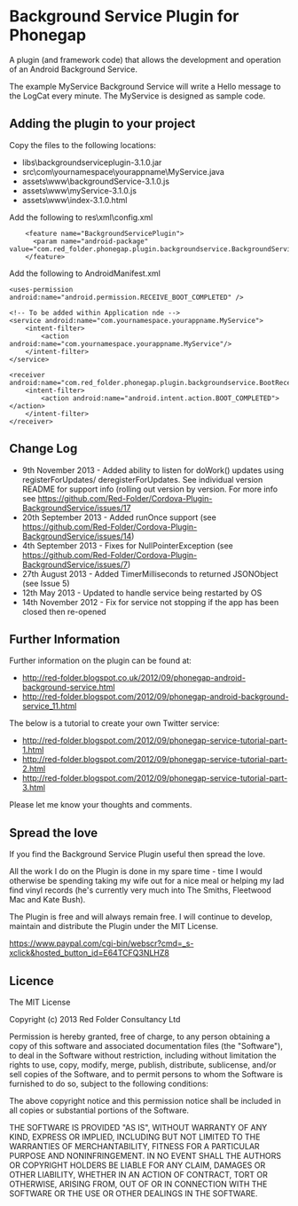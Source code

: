 # Background Service Plugin for Phonegap #

A plugin (and framework code) that allows the development and operation of an Android Background Service.

The example MyService Background Service will write a Hello message to the LogCat every minute.  The MyService is designed as sample code.

## Adding the plugin to your project ##

Copy the files to the following locations:

* libs\backgroundserviceplugin-3.1.0.jar
* src\com\yournamespace\yourappname\MyService.java
* assets\www\backgroundService-3.1.0.js
* assets\www\myService-3.1.0.js
* assets\www\index-3.1.0.html

Add the following to res\xml\config.xml

```
    <feature name="BackgroundServicePlugin">
      <param name="android-package" value="com.red_folder.phonegap.plugin.backgroundservice.BackgroundServicePlugin"/>
    </feature>
```

Add the following to AndroidManifest.xml

```
<uses-permission android:name="android.permission.RECEIVE_BOOT_COMPLETED" />

<!-- To be added within Application nde -->
<service android:name="com.yournamespace.yourappname.MyService">
	<intent-filter>         
		<action android:name="com.yournamespace.yourappname.MyService"/> 
	</intent-filter>     
</service>

<receiver android:name="com.red_folder.phonegap.plugin.backgroundservice.BootReceiver">
	<intent-filter>     
		<action android:name="android.intent.action.BOOT_COMPLETED"></action>   
	</intent-filter> 
</receiver>
```
## Change Log ##

* 9th November 2013 - Added ability to listen for doWork() updates using registerForUpdates/ deregisterForUpdates.  See individual version README for support info (rolling out version by version.  For more info see https://github.com/Red-Folder/Cordova-Plugin-BackgroundService/issues/17
* 20th September 2013 - Added runOnce support (see https://github.com/Red-Folder/Cordova-Plugin-BackgroundService/issues/14)
* 4th September 2013 - Fixes for NullPointerException (see https://github.com/Red-Folder/Cordova-Plugin-BackgroundService/issues/7)
* 27th August 2013 - Added TimerMilliseconds to returned JSONObject (see Issue 5)
* 12th May 2013 - Updated to handle service being restarted by OS
* 14th November 2012 - Fix for service not stopping if the app has been closed then re-opened

## Further Information ##

Further information on the plugin can be found at:

* http://red-folder.blogspot.co.uk/2012/09/phonegap-android-background-service.html
* http://red-folder.blogspot.com/2012/09/phonegap-android-background-service_11.html

The below is a tutorial to create your own Twitter service:

* http://red-folder.blogspot.com/2012/09/phonegap-service-tutorial-part-1.html
* http://red-folder.blogspot.com/2012/09/phonegap-service-tutorial-part-2.html
* http://red-folder.blogspot.com/2012/09/phonegap-service-tutorial-part-3.html

Please let me know your thoughts and comments.

## Spread the love ##

If you find the Background Service Plugin useful then spread the love.

All the work I do on the Plugin is done in my spare time - time I would otherwise be spending taking my wife out for a nice meal or helping my lad find vinyl records (he's currently very much into The Smiths, Fleetwood Mac and Kate Bush).

The Plugin is free and will always remain free.  I will continue to develop, maintain and distribute the Plugin under the MIT License.

https://www.paypal.com/cgi-bin/webscr?cmd=_s-xclick&hosted_button_id=E64TCFQ3NLHZ8

## Licence ##

The MIT License

Copyright (c) 2013 Red Folder Consultancy Ltd

Permission is hereby granted, free of charge, to any person obtaining a copy of this software and associated documentation files (the "Software"), to deal in the Software without restriction, including without limitation the rights to use, copy, modify, merge, publish, distribute, sublicense, and/or sell copies of the Software, and to permit persons to whom the Software is furnished to do so, subject to the following conditions:

The above copyright notice and this permission notice shall be included in all copies or substantial portions of the Software.

THE SOFTWARE IS PROVIDED "AS IS", WITHOUT WARRANTY OF ANY KIND, EXPRESS OR IMPLIED, INCLUDING BUT NOT LIMITED TO THE WARRANTIES OF MERCHANTABILITY, FITNESS FOR A PARTICULAR PURPOSE AND NONINFRINGEMENT. IN NO EVENT SHALL THE AUTHORS OR COPYRIGHT HOLDERS BE LIABLE FOR ANY CLAIM, DAMAGES OR OTHER LIABILITY, WHETHER IN AN ACTION OF CONTRACT, TORT OR OTHERWISE, ARISING FROM, OUT OF OR IN CONNECTION WITH THE SOFTWARE OR THE USE OR OTHER DEALINGS IN THE SOFTWARE.


